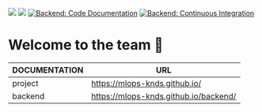 ![](https://github.com/MLOps-KNDS/devops/actions/workflows/terraform.yaml/badge.svg)
![](https://github.com/MLOps-KNDS/devops/actions/workflows/deployment.yaml/badge.svg)
[![Backend: Code Documentation](https://github.com/MLOps-KNDS/backend/actions/workflows/documentation.yaml/badge.svg)](https://github.com/MLOps-KNDS/backend/actions/workflows/documentation.yaml)
[![Backend: Continuous Integration](https://github.com/MLOps-KNDS/backend/actions/workflows/CI.yaml/badge.svg)](https://github.com/MLOps-KNDS/backend/actions/workflows/CI.yaml)

# Welcome to the team 👋 

| DOCUMENTATION      |   URL    |
|-------|-------|
|project  | https://mlops-knds.github.io/
|backend  | https://mlops-knds.github.io/backend/
